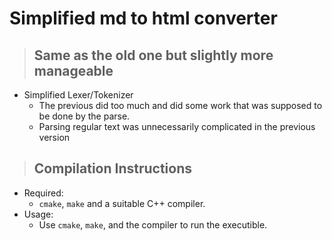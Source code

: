 # Simplified md to html converter

> ## Same as the old one but slightly more manageable
- Simplified Lexer/Tokenizer
  - The previous did too much and did some work that was supposed to be done by the parse.
  - Parsing regular text was unnecessarily complicated in the previous version

> ## Compilation Instructions
- Required:
  - `cmake`, `make` and a suitable C++ compiler.
- Usage:
  - Use `cmake`, `make`, and the compiler to run the executible.